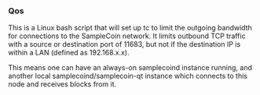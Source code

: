 ### Qos ###

This is a Linux bash script that will set up tc to limit the outgoing bandwidth for connections to the SampleCoin network. It limits outbound TCP traffic with a source or destination port of 11683, but not if the destination IP is within a LAN (defined as 192.168.x.x).

This means one can have an always-on samplecoind instance running, and another local samplecoind/samplecoin-qt instance which connects to this node and receives blocks from it.
